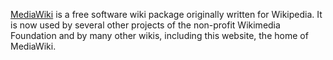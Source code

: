 [MediaWiki](http://www.mediawiki.org/wiki/MediaWiki) is a free software wiki package originally written for Wikipedia. It is now used by several other projects of the non-profit Wikimedia Foundation and by many other wikis, including this website, the home of MediaWiki.